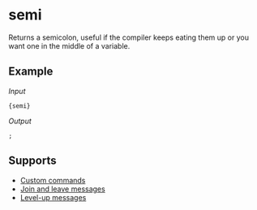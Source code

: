 # semi

Returns a semicolon, useful if the compiler keeps eating them up or you want one in the middle of a variable.

## Example

*Input*
```
{semi}
```
*Output*
```
;
```

## Supports

* [Custom commands](/Modules/custom_commands/)
* [Join and leave messages](/Modules/join_leave_messages/)
* [Level-up messages](/Modules/levels/)
